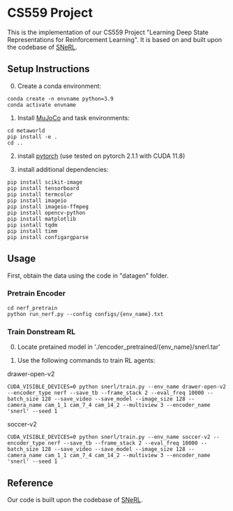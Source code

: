 # CS559 Project

This is the implementation of our CS559 Project "Learning Deep State Representations for Reinforcement Learning". It is based on and built upon the codebase of [SNeRL](https://github.com/jayLEE0301/snerl_official/).

## Setup Instructions
0. Create a conda environment:
```
conda create -n envname python=3.9
conda activate envname
```

1. Install [MuJoCo](https://github.com/deepmind/mujoco) and task environments:
```
cd metaworld
pip install -e .
cd ..
```

2. install [pytorch](https://pytorch.org/get-started/locally/) (use tested on pytorch 2.1.1 with CUDA 11.8)



3. install additional dependencies:
```
pip install scikit-image
pip install tensorboard
pip install termcolor
pip install imageio
pip install imageio-ffmpeg
pip install opencv-python
pip install matplotlib
pip isntall tqdm
pip install timm
pip install configargparse
```





## Usage
First, obtain the data using the code in "datagen" folder.

### Pretrain Encoder
```
cd nerf_pretrain
python run_nerf.py --config configs/{env_name}.txt
```

### Train Donstream RL
0. Locate pretained model in './encoder_pretrained/{env_name}/snerl.tar'


1. Use the following commands to train RL agents:


drawer-open-v2
```
CUDA_VISIBLE_DEVICES=0 python snerl/train.py --env_name drawer-open-v2 --encoder_type nerf --save_tb --frame_stack 2 --eval_freq 10000 --batch_size 128 --save_video --save_model --image_size 128 --camera_name cam_1_1 cam_7_4 cam_14_2 --multiview 3 --encoder_name 'snerl' --seed 1
```

soccer-v2
```
CUDA_VISIBLE_DEVICES=0 python snerl/train.py --env_name soccer-v2 --encoder_type nerf --save_tb --frame_stack 2 --eval_freq 10000 --batch_size 128 --save_video --save_model --image_size 128 --camera_name cam_1_1 cam_7_4 cam_14_2 --multiview 3 --encoder_name 'snerl' --seed 1
```


## Reference
Our code is built upon the codebase of [SNeRL](https://github.com/jayLEE0301/snerl_official/).
